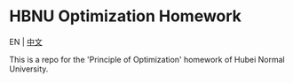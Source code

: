 # HBNU Optimization Homework
EN | [中文](./README_CN.md)

This is a repo for the 'Principle of Optimization' homework of Hubei Normal University.
